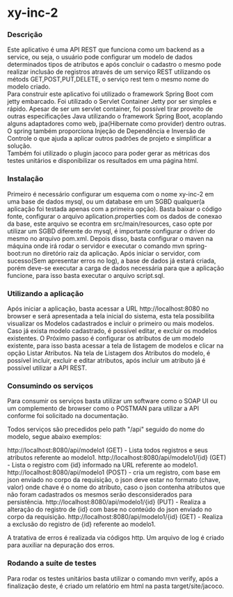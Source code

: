 xy-inc-2
==========================

### Descrição

Este aplicativo é uma API REST que funciona como um backend as a service, ou seja, o usuário pode configurar um modelo de dados determinados tipos de atributos e após concluir o cadastro o mesmo pode realizar inclusão de registros através de um serviço REST utilizando os métods GET,POST,PUT,DELETE, o serviço rest tem o mesmo nome do modelo criado.<br>
Para construir este aplicativo foi utilizado o framework Spring Boot com jetty embarcado. 
Foi utilizado o Servlet Container Jetty por ser simples e rápido. Apesar de ser um servlet container, foi possível tirar proveito de outras especificações Java utilizando o framework Spring Boot, acoplando alguns adaptadores como web, jpa(Hibernate como provider) dentro outras. O spring também proporciona Injeção de Dependência e Inversão de Controle o que ajuda a aplicar outros padrões de projeto e simplificar a solução.<br>
Também foi utilizado o plugin jacoco para poder gerar as métricas dos testes unitários e disponibilizar os resultados em uma página html.

### Instalação 

Primeiro é necessário configurar um esquema com o nome xy-inc-2 em uma base de dados mysql, ou um database em um SGBD qualquer(a aplicação foi testada apenas com a primeira opção).
Basta baixar o código fonte, configurar o arquivo aplication.properties com os dados de conexao da base, este arquivo se econtra em src/main/resources, caso opte por utilizar um SGBD diferente do mysql, é importante configurar o driver do mesmo no arquivo pom.xml.
Depois disso, basta configurar o maven na máquina onde irá rodar o servidor e executar o comando mvn spring-boot:run no diretório raiz da aplicação.
Após iniciar o servidor, com sucesso(Sem apresentar erros no log), a base de dados já estará criada, porém deve-se executar a carga de dados necessária para que a aplicação funcione, para isso basta executar o arquivo script.sql.

### Utilizando a aplicação

Após iniciar a aplicação, basta acessar a URL http://localhost:8080 no browser e será apresentada a tela inicial do sistema, esta tela possibilita visualizar os Modelos cadastrados e incluir o primeiro ou mais modelos.
Caso já exista modelo cadastrado, é possível editar, e excluir os modelos existentes.
O Próximo passo é configurar os atributos de um modelo existente, para isso basta acessar a tela de listagem de modelos e clicar na opção Listar Atributos.
Na tela de Listagem dos Atributos do modelo, é possível incluir, excluir e editar atributos, após incluir um atributo já é possível utilizar a API REST.

### Consumindo os serviços

Para consumir os serviços basta utilizar um software como o SOAP UI ou um complemento de browser como o POSTMAN para utilizar a API conforme foi solicitado na documentação.<br>

Todos serviços são precedidos pelo path "/api" seguido do nome do modelo, segue abaixo exemplos:

http://localhost:8080/api/modelo1  (GET) - Lista todos registros e seus atributos referente ao modelo1.
http://localhost:8080/api/modelo1/{id} (GET) - Lista o registro com {id} informado na URL referente ao modelo1.<br>
http://localhost:8080/api/modelo1 (POST) - cria um registro, com base em json enviado no corpo da requisição, o json deve estar no formato (chave, valor) onde chave é o nome do atributo, caso o json contenha atributos que não foram cadastrados os mesmos serão desconsiderados para persistência.
http://localhost:8080/api/modelo1/{id} (PUT) - Realiza a alteração do registro de {id} com base no conteúdo do json enviado no corpo da requisição.
http://localhost:8080/api/modelo1/{id} (GET) - Realiza a exclusão do registro de {id} referente ao modelo1.

A tratativa de erros é realizada via códigos http. Um arquivo de log é criado para auxiliar na depuração dos erros.

### Rodando a suíte de testes

Para rodar os testes unitários basta utilizar o comando mvn verify, após a finalização deste, é criado um relatório em html na pasta target/site/jacoco.

